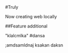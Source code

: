#Truly


Now creating web locally

##Feature additional


"klalcmlka" #dansa


;amdsamldnaj ksakan daksn
